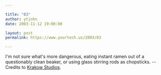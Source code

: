 ```yaml
---

title: "83"
author: ytjohn
date: 2003-11-12 19:00:00

layout: post
permalink: https://www.yourtech.us/2003/83

---
```

I'm not sure what's more dangerous, eating instant ramen out of a questionably clean beaker, or using glass stirring rods as chopsticks.  -- Credits to <a href="http://www.krakowstudios.com/index.php?strip=krakow20020105.gif">Krakow Studios</a>.
